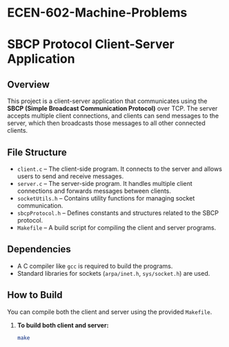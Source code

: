 # ECEN-602-Machine-Problems

# SBCP Protocol Client-Server Application

## Overview

This project is a client-server application that communicates using the **SBCP (Simple Broadcast Communication Protocol)** over TCP. The server accepts multiple client connections, and clients can send messages to the server, which then broadcasts those messages to all other connected clients.

## File Structure

- `client.c` – The client-side program. It connects to the server and allows users to send and receive messages.
- `server.c` – The server-side program. It handles multiple client connections and forwards messages between clients.
- `socketUtils.h` – Contains utility functions for managing socket communication.
- `sbcpProtocol.h` – Defines constants and structures related to the SBCP protocol.
- `Makefile` – A build script for compiling the client and server programs.

## Dependencies

- A C compiler like `gcc` is required to build the programs.
- Standard libraries for sockets (`arpa/inet.h`, `sys/socket.h`) are used.
  
## How to Build

You can compile both the client and server using the provided `Makefile`.

1. **To build both client and server:**
   ```bash
   make
